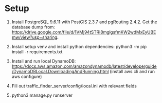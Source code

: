 # Setup

1. Install PostgreSQL 9.6.11 with PostGIS 2.3.7 and pgRouting 2.4.2. Get the database dump from: https://drive.google.com/file/d/1VMj94tSTRI8mglgsfmKW2wdMxEyUBEmw/view?usp=sharing.

2. Install setup venv and install python dependencies: python3 -m pip install -r requirements.txt

3. Install and run local DynamoDB: https://docs.aws.amazon.com/amazondynamodb/latest/developerguide/DynamoDBLocal.DownloadingAndRunning.html (install aws cli and run aws configure)

4. Fill out traffic_finder_server/config/local.ini with relevant fields

5. python3 manage.py runserver


